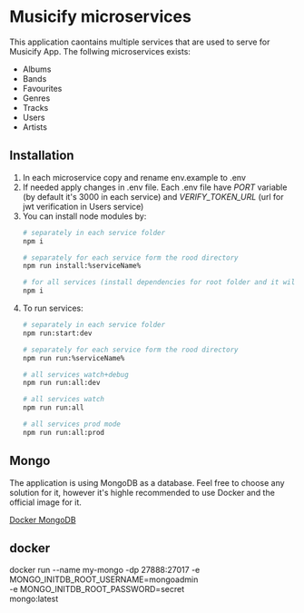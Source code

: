 # Musicify microservices

This application caontains multiple services that are used to serve for Musicify App. The follwing microservices exists:

- Albums
- Bands
- Favourites
- Genres
- Tracks
- Users
- Artists

## Installation

1. In each microservice copy and rename env.example to .env
2. If needed apply changes in .env file. Each .env file have _PORT_ variable (by default it's 3000 in each service)
   and _VERIFY_TOKEN_URL_ (url for jwt verification in Users service)
3. You can install node modules by:
    ```bash
   # separately in each service folder
   npm i
   
   # separately for each service form the rood directory
   npm run install:%serviceName%
   
   # for all services (install dependencies for root folder and it will install nested dependencies in postinstall script)
   npm i
   ```
4. To run services:
   ```bash
   # separately in each service folder
   npm run:start:dev

   # separately for each service form the rood directory
   npm run run:%serviceName%

   # all services watch+debug
   npm run run:all:dev
   
   # all services watch
   npm run run:all
   
   # all services prod mode
   npm run run:all:prod
   ```

## Mongo

The application is using MongoDB as a database. Feel free to choose any solution for it, however it's highle recommended to use Docker and the official image for it.

[Docker MongoDB](https://hub.docker.com/_/mongo)

## docker

docker run --name my-mongo -dp 27888:27017 -e MONGO_INITDB_ROOT_USERNAME=mongoadmin \
    -e MONGO_INITDB_ROOT_PASSWORD=secret \
    mongo:latest